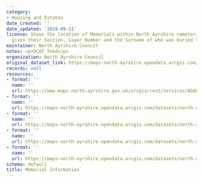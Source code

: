 ```yaml
---
category:
- Housing and Estates
date_created: ''
date_updated: '2019-09-11'
license: Shows the location of Memorials within North Ayrshire cemeteries and also
  gives their Section, Layer Number and the Surname of who was buried there.
maintainer: North Ayrshire Council
notes: <p>DCAT feed</p>
organization: North Ayrshire Council
original_dataset_link: https://maps-north-ayrshire.opendata.arcgis.com/maps/north-ayrshire::memorial-information
records: null
resources:
- format: ''
  name: ''
  url: https://www.maps.north-ayrshire.gov.uk/arcgis/rest/services/AGOL/Open_Data_Portal5/FeatureServer/2
- format: ''
  name: ''
  url: https://maps-north-ayrshire.opendata.arcgis.com/datasets/north-ayrshire::memorial-information.geojson?outSR=%7B%22latestWkid%22%3A27700%2C%22wkid%22%3A27700%7D
- format: ''
  name: ''
  url: https://maps-north-ayrshire.opendata.arcgis.com/datasets/north-ayrshire::memorial-information.csv?outSR=%7B%22latestWkid%22%3A27700%2C%22wkid%22%3A27700%7D
- format: ''
  name: ''
  url: https://maps-north-ayrshire.opendata.arcgis.com/datasets/north-ayrshire::memorial-information.kml?outSR=%7B%22latestWkid%22%3A27700%2C%22wkid%22%3A27700%7D
- format: ''
  name: ''
  url: https://maps-north-ayrshire.opendata.arcgis.com/datasets/north-ayrshire::memorial-information.zip?outSR=%7B%22latestWkid%22%3A27700%2C%22wkid%22%3A27700%7D
schema: default
title: Memorial Information
---
```

